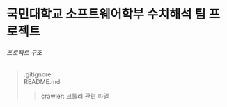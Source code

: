 # 국민대학교 소프트웨어학부 수치해석 팀 프로젝트

###### 프로젝트 구조
>   .gitignore  
>   README.md
>   >   crawler: 크롤러 관련 파일